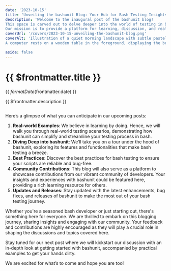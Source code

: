 ```yaml
---
date: '2023-10-15'
title: 'Unveiling the bashunit Blog: Your Hub for Bash Testing Insights'
description: 'Welcome to the inaugural post of the bashunit blog!
This space is carved out to delve deeper into the world of testing in bash.
Our mission is to provide a platform for learning, discussion, and real-world application of bash testing principles, with a special spotlight on utilizing bashunit to its fullest potential.'
coverUrl: '/covers/2023-10-15-unveiling-the-bashunit-blog.png'
coverAlt: 'Illustration of a quiet morning landscape with subtle pastel colors in the sky.
A computer rests on a wooden table in the foreground, displaying the brightly illuminated bashunit logo on its screen.'

aside: false
---
```


# {{ $frontmatter.title }}

<time>{{ $formatDate($frontmatter.date) }}</time>

{{ $frontmatter.description }}

<img :src="$frontmatter.coverUrl" :alt="$frontmatter.coverAlt">

Here’s a glimpse of what you can anticipate in our upcoming posts:

1.  **Real-world Examples**: We believe in learning by doing.
    Hence, we will walk you through real-world testing scenarios, demonstrating how bashunit can simplify and streamline your testing process in bash.
2.  **Diving Deep into bashunit**: We’ll take you on a tour under the hood of bashunit, exploring its features and functionalities that make bash testing a breeze.
3.  **Best Practices**: Discover the best practices for bash testing to ensure your scripts are reliable and bug-free.
4.  **Community Contributions**: This blog will also serve as a platform to showcase contributions from our vibrant community of developers.
    Your insights and experiences with bashunit could be featured here, providing a rich learning resource for others.
5.  **Updates and Releases**: Stay updated with the latest enhancements, bug fixes, and releases of bashunit to make the most out of your bash testing journey.

Whether you're a seasoned bash developer or just starting out, there's something here for everyone. We are thrilled to embark on this blogging journey, sharing insights and engaging with our community. Your feedback and contributions are highly encouraged as they will play a crucial role in shaping the discussions and topics covered here.

Stay tuned for our next post where we will kickstart our discussion with an in-depth look at getting started with bashunit, accompanied by practical examples to get your hands dirty.

We are excited for what’s to come and hope you are too!
